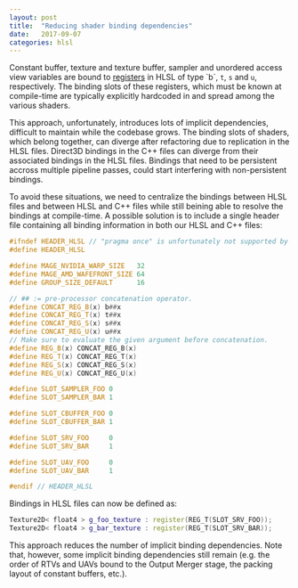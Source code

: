 ```yaml
---
layout: post
title:  "Reducing shader binding dependencies"
date:   2017-09-07
categories: hlsl
---
```


Constant buffer, texture and texture buffer, sampler and unordered access view variables are bound to [registers](https://msdn.microsoft.com/en-us/library/windows/desktop/dd607359(v=vs.85).aspx) in HLSL of type `b`, `t`, `s` and `u`, respectively. The binding slots of these registers, which must be known at compile-time are typically explicitly hardcoded in and spread among the various shaders.

This approach, unfortunately, introduces lots of implicit dependencies, difficult to maintain while the codebase grows. The binding slots of shaders, which belong together, can diverge after refactoring due to replication in the HLSL files. Direct3D bindings in the C++ files can diverge from their associated bindings in the HLSL files. Bindings that need to be persistent accross multiple pipeline passes, could start interfering with non-persistent bindings.

To avoid these situations, we need to centralize the bindings between HLSL files and between HLSL and C++ files while still beining able to resolve the bindings at compile-time. A possible solution is to include a single header file containing all binding information in both our HLSL and C++ files:

```c++
#ifndef HEADER_HLSL // "pragma once" is unfortunately not supported by the HLSL compiler
#define HEADER_HLSL

#define MAGE_NVIDIA_WARP_SIZE   32
#define MAGE_AMD_WAFEFRONT_SIZE 64
#define GROUP_SIZE_DEFAULT      16

// ## := pre-processor concatenation operator.
#define CONCAT_REG_B(x) b##x
#define CONCAT_REG_T(x) t##x
#define CONCAT_REG_S(x) s##x
#define CONCAT_REG_U(x) u##x
// Make sure to evaluate the given argument before concatenation.
#define REG_B(x) CONCAT_REG_B(x)
#define REG_T(x) CONCAT_REG_T(x)
#define REG_S(x) CONCAT_REG_S(x)
#define REG_U(x) CONCAT_REG_U(x)

#define SLOT_SAMPLER_FOO 0
#define SLOT_SAMPLER_BAR 1

#define SLOT_CBUFFER_FOO 0
#define SLOT_CBUFFER_BAR 1

#define SLOT_SRV_FOO     0
#define SLOT_SRV_BAR     1

#define SLOT_UAV_FOO     0
#define SLOT_UAV_BAR     1

#endif // HEADER_HLSL
```

Bindings in HLSL files can now be defined as:

```c++
Texture2D< float4 > g_foo_texture : register(REG_T(SLOT_SRV_FOO));
Texture2D< float4 > g_bar_texture : register(REG_T(SLOT_SRV_BAR));
```

This approach reduces the number of implicit binding dependencies. Note that, however, some implicit binding dependencies still remain (e.g. the order of RTVs and UAVs bound to the Output Merger stage, the packing layout of constant buffers, etc.).
